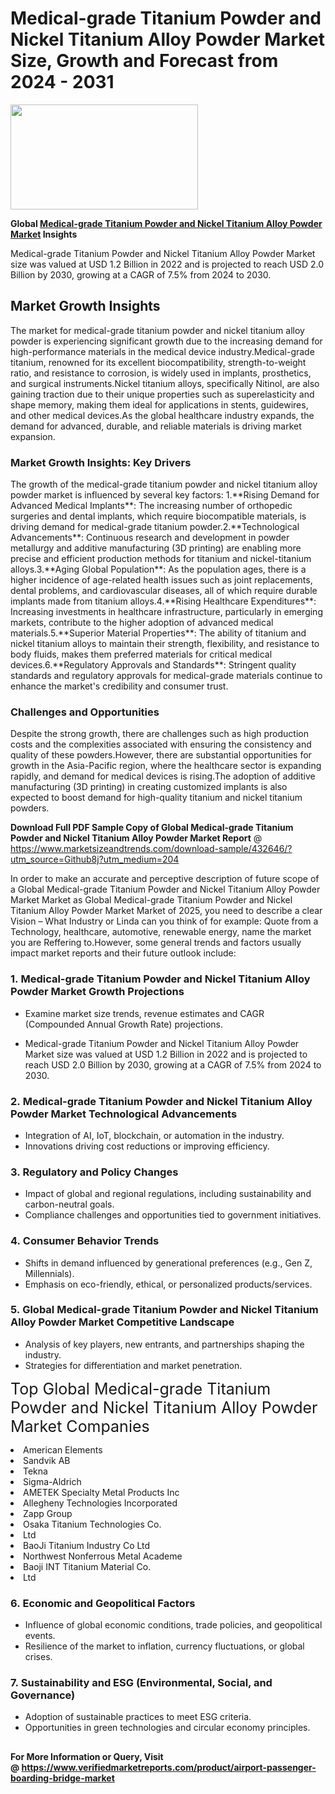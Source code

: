 <H1>Medical-grade Titanium Powder and Nickel Titanium Alloy Powder Market Size, Growth and Forecast from 2024 - 2031</H1><img class="aligncenter size-medium wp-image-584254" src="https://thirdeyenews.in/wp-content/uploads/2024/09/Global-Market-Research-300x168.jpeg" alt="" width="300" height="168" /><p><strong>Global&nbsp;<a href="https://www.marketsizeandtrends.com/download-sample/432646/?utm_source=Github8j?utm_medium=204">Medical-grade Titanium Powder and Nickel Titanium Alloy Powder Market</a> Insights</strong></p><p>Medical-grade Titanium Powder and Nickel Titanium Alloy Powder Market size was valued at USD 1.2 Billion in 2022 and is projected to reach USD 2.0 Billion by 2030, growing at a CAGR of 7.5% from 2024 to 2030.</p><p><h2>Market Growth Insights</h2> The market for medical-grade titanium powder and nickel titanium alloy powder is experiencing significant growth due to the increasing demand for high-performance materials in the medical device industry.Medical-grade titanium, renowned for its excellent biocompatibility, strength-to-weight ratio, and resistance to corrosion, is widely used in implants, prosthetics, and surgical instruments.Nickel titanium alloys, specifically Nitinol, are also gaining traction due to their unique properties such as superelasticity and shape memory, making them ideal for applications in stents, guidewires, and other medical devices.As the global healthcare industry expands, the demand for advanced, durable, and reliable materials is driving market expansion. <h3>Market Growth Insights: Key Drivers</h3> The growth of the medical-grade titanium powder and nickel titanium alloy powder market is influenced by several key factors: 1.**Rising Demand for Advanced Medical Implants**: The increasing number of orthopedic surgeries and dental implants, which require biocompatible materials, is driving demand for medical-grade titanium powder.2.**Technological Advancements**: Continuous research and development in powder metallurgy and additive manufacturing (3D printing) are enabling more precise and efficient production methods for titanium and nickel-titanium alloys.3.**Aging Global Population**: As the population ages, there is a higher incidence of age-related health issues such as joint replacements, dental problems, and cardiovascular diseases, all of which require durable implants made from titanium alloys.4.**Rising Healthcare Expenditures**: Increasing investments in healthcare infrastructure, particularly in emerging markets, contribute to the higher adoption of advanced medical materials.5.**Superior Material Properties**: The ability of titanium and nickel titanium alloys to maintain their strength, flexibility, and resistance to body fluids, makes them preferred materials for critical medical devices.6.**Regulatory Approvals and Standards**: Stringent quality standards and regulatory approvals for medical-grade materials continue to enhance the market's credibility and consumer trust.<h3>Challenges and Opportunities</h3> Despite the strong growth, there are challenges such as high production costs and the complexities associated with ensuring the consistency and quality of these powders.However, there are substantial opportunities for growth in the Asia-Pacific region, where the healthcare sector is expanding rapidly, and demand for medical devices is rising.The adoption of additive manufacturing (3D printing) in creating customized implants is also expected to boost demand for high-quality titanium and nickel titanium powders.</p><p><span class=""><strong>Download Full PDF Sample Copy of Global Medical-grade Titanium Powder and Nickel Titanium Alloy Powder Market Report</strong> @ <a href="https://www.marketsizeandtrends.com/download-sample/432646/?utm_source=Github8j?utm_medium=204" target="_blank">https://www.marketsizeandtrends.com/download-sample/432646/?utm_source=Github8j?utm_medium=204</a></span></p><p>In order to make an accurate and perceptive description of future scope of a Global&nbsp;Medical-grade Titanium Powder and Nickel Titanium Alloy Powder Market Market as Global&nbsp;Medical-grade Titanium Powder and Nickel Titanium Alloy Powder Market Market of 2025, you need to describe a clear Vision &ndash; What Industry or Linda can you think of for example: Quote from a Technology, healthcare, automotive, renewable energy, name the market you are Reffering to.However, some general trends and factors usually impact market reports and their future outlook include:</p><h3>1.&nbsp;<strong>Medical-grade Titanium Powder and Nickel Titanium Alloy Powder Market Growth Projections</strong></h3><ul><li>Examine market size trends, revenue estimates and CAGR (Compounded Annual Growth Rate) projections.</li><li><p>Medical-grade Titanium Powder and Nickel Titanium Alloy Powder Market size was valued at USD 1.2 Billion in 2022 and is projected to reach USD 2.0 Billion by 2030, growing at a CAGR of 7.5% from 2024 to 2030.</p></li></ul><h3>2.&nbsp;<strong>Medical-grade Titanium Powder and Nickel Titanium Alloy Powder Market Technological Advancements</strong></h3><ul><li>Integration of AI, IoT, blockchain, or automation in the industry.</li><li>Innovations driving cost reductions or improving efficiency.</li></ul><h3>3.&nbsp;<strong>Regulatory and Policy Changes</strong></h3><ul><li>Impact of global and regional regulations, including sustainability and carbon-neutral goals.</li><li>Compliance challenges and opportunities tied to government initiatives.</li></ul><h3>4.&nbsp;<strong>Consumer Behavior Trends</strong></h3><ul><li>Shifts in demand influenced by generational preferences (e.g., Gen Z, Millennials).</li><li>Emphasis on eco-friendly, ethical, or personalized products/services.</li></ul><h3>5.&nbsp;<strong>Global Medical-grade Titanium Powder and Nickel Titanium Alloy Powder Market Competitive Landscape</strong></h3><ul><li>Analysis of key players, new entrants, and partnerships shaping the industry.</li><li>Strategies for differentiation and market penetration.</li></ul><p data-pm-slice="1 1 []"><span style="color: inherit; font-family: inherit; font-size: 25px;">Top Global Medical-grade Titanium Powder and Nickel Titanium Alloy Powder Market Companies</span></p><div class="" data-test-id=""><p><li>American Elements</li><li> Sandvik AB</li><li> Tekna</li><li> Sigma-Aldrich</li><li> AMETEK Specialty Metal Products Inc</li><li> Allegheny Technologies Incorporated</li><li> Zapp Group</li><li> Osaka Titanium Technologies Co.</li><li>Ltd</li><li> BaoJi Titanium Industry Co Ltd</li><li> Northwest Nonferrous Metal Academe</li><li> Baoji INT Titanium Material Co.</li><li>Ltd</li></p></div><h3>6.&nbsp;<strong>Economic and Geopolitical Factors</strong></h3><ul><li>Influence of global economic conditions, trade policies, and geopolitical events.</li><li>Resilience of the market to inflation, currency fluctuations, or global crises.</li></ul><h3>7.&nbsp;<strong>Sustainability and ESG (Environmental, Social, and Governance)</strong></h3><ul><li>Adoption of sustainable practices to meet ESG criteria.</li><li>Opportunities in green technologies and circular economy principles.</li></ul><h2><strong style="font-size: 14px;">For More Information or Query, Visit @&nbsp;</strong><a style="background-color: #ffffff; font-size: 14px;" href="https://www.marketsizeandtrends.com/report/medical-grade-titanium-powder-and-nickel-titanium-alloy-powder-market/" target="_blank">https://www.verifiedmarketreports.com/product/airport-passenger-boarding-bridge-market</a></h2>
